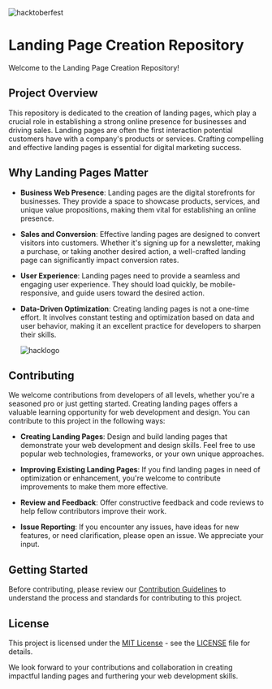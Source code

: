 ![hacktoberfest](https://hacktoberfest.com/_next/static/media/logo-hacktoberfest--horizontal.ebc5fdc8.svg) 

# Landing Page Creation Repository 
Welcome to the Landing Page Creation Repository!

## Project Overview

This repository is dedicated to the creation of landing pages, which play a crucial role in establishing a strong online presence for businesses and driving sales. Landing pages are often the first interaction potential customers have with a company's products or services. Crafting compelling and effective landing pages is essential for digital marketing success.

## Why Landing Pages Matter

- **Business Web Presence**: Landing pages are the digital storefronts for businesses. They provide a space to showcase products, services, and unique value propositions, making them vital for establishing an online presence.

- **Sales and Conversion**: Effective landing pages are designed to convert visitors into customers. Whether it's signing up for a newsletter, making a purchase, or taking another desired action, a well-crafted landing page can significantly impact conversion rates.

- **User Experience**: Landing pages need to provide a seamless and engaging user experience. They should load quickly, be mobile-responsive, and guide users toward the desired action.

- **Data-Driven Optimization**: Creating landing pages is not a one-time effort. It involves constant testing and optimization based on data and user behavior, making it an excellent practice for developers to sharpen their skills.

  ![hacklogo](https://hacktoberfest.com/_next/static/media/logo-hacktoberfest--logomark.b91c17d2.svg)

## Contributing

We welcome contributions from developers of all levels, whether you're a seasoned pro or just getting started. Creating landing pages offers a valuable learning opportunity for web development and design. You can contribute to this project in the following ways:

- **Creating Landing Pages**: Design and build landing pages that demonstrate your web development and design skills. Feel free to use popular web technologies, frameworks, or your own unique approaches.

- **Improving Existing Landing Pages**: If you find landing pages in need of optimization or enhancement, you're welcome to contribute improvements to make them more effective.

- **Review and Feedback**: Offer constructive feedback and code reviews to help fellow contributors improve their work.

- **Issue Reporting**: If you encounter any issues, have ideas for new features, or need clarification, please open an issue. We appreciate your input.

## Getting Started

Before contributing, please review our [Contribution Guidelines](CONTRIBUTING.md) to understand the process and standards for contributing to this project.

## License

This project is licensed under the [MIT License](LICENSE) - see the [LICENSE](LICENSE) file for details.

We look forward to your contributions and collaboration in creating impactful landing pages and furthering your web development skills.
